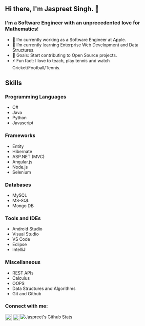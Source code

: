 

## Hi there, I'm Jaspreet Singh. 👋

### I'm a Software Engineer with an unprecedented love for Mathematics!
- 🔭 I’m currently working as a Software Engineer at Apple.
- 🌱 I’m currently learning Enterprise Web Development and Data Structures.
- 🥅 Goals: Start contributing to Open Source projects.
- ⚡ Fun fact: I love to teach, play tennis and watch Cricket/Football/Tennis.

## Skills
### Programming Languages
* C#
* Java
* Python
* Javascript
### Frameworks
* Entity
* Hibernate
* ASP.NET (MVC)
* Angular.js
* Node.js
* Selenium
### Databases
* MySQL
* MS-SQL
* Mongo DB
### Tools and IDEs
* Android Studio
* Visual Studio
* VS Code
* Eclipse
* IntelliJ
### Miscellaneous
* REST APIs
* Calculus
* OOPS
* Data Structures and Algorithms
* Git and Github

### Connect with me:

[<img align="left" alt="jaspreettweets | Twitter" width="22px" src="https://cdn.jsdelivr.net/npm/simple-icons@v3/icons/twitter.svg" />][twitter]
[<img align="left" alt="jaspreetrfsingh | LinkedIn" width="22px" src="https://cdn.jsdelivr.net/npm/simple-icons@v3/icons/linkedin.svg" />][linkedin]

<img align="left" alt="Jaspreet's Github Stats" src="https://github-readme-stats.codestackr.vercel.app/api?username=jaspreetrfsingh&show_icons=true&hide_border=true" />

[twitter]: https://twitter.com/jaspreettweets
[linkedin]: https://linkedin.com/in/jaspreetrfsingh
